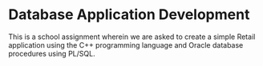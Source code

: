 # Database Application Development

This is a school assignment wherein we are asked to create a simple Retail application using the C++ programming language and Oracle database procedures using PL/SQL. 
